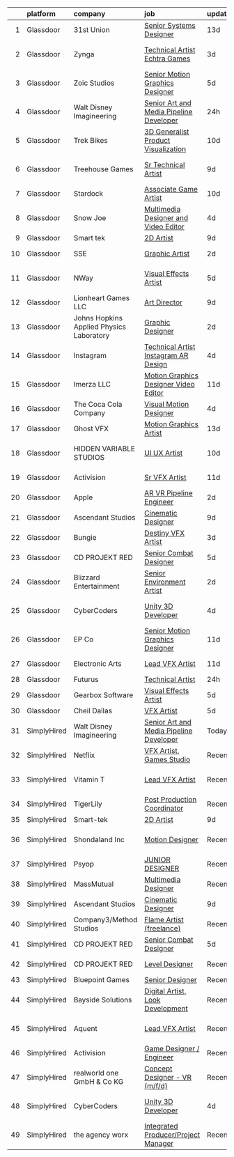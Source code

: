 

|    | platform    | company                                  | job                                                                                                                                                                                                                                                                                                                                                                                                                                                                                                                                                                                                                                                                                                                                                                                                                                                                                                                                                                                                                                                                                                                                                                                                                                                                                                                                           | update_time   | location               |
|---:|:------------|:-----------------------------------------|:----------------------------------------------------------------------------------------------------------------------------------------------------------------------------------------------------------------------------------------------------------------------------------------------------------------------------------------------------------------------------------------------------------------------------------------------------------------------------------------------------------------------------------------------------------------------------------------------------------------------------------------------------------------------------------------------------------------------------------------------------------------------------------------------------------------------------------------------------------------------------------------------------------------------------------------------------------------------------------------------------------------------------------------------------------------------------------------------------------------------------------------------------------------------------------------------------------------------------------------------------------------------------------------------------------------------------------------------|:--------------|:-----------------------|
|  1 | Glassdoor   | 31st Union                               | [Senior Systems Designer](https://www.glassdoor.com/partner/jobListing.htm?pos=121&ao=1136043&s=58&guid=0000018137d2a6d091830c3972245856&src=GD_JOB_AD&t=SR&vt=w&cs=1_cd1d1ed4&cb=1654498961421&jobListingId=1007887131537&jrtk=3-0-1g4rt59npr05h801-1g4rt59o7jor5800-9330d15bfb69cd72-)                                                                                                                                                                                                                                                                                                                                                                                                                                                                                                                                                                                                                                                                                                                                                                                                                                                                                                                                                                                                                                                      | 13d           | San Mateo, CA          |
|  2 | Glassdoor   | Zynga                                    | [Technical Artist   Echtra Games](https://www.glassdoor.com/partner/jobListing.htm?pos=118&ao=1136043&s=58&guid=0000018137d2a6d091830c3972245856&src=GD_JOB_AD&t=SR&vt=w&cs=1_eb975c61&cb=1654498961421&jobListingId=1007913992622&jrtk=3-0-1g4rt59npr05h801-1g4rt59o7jor5800-b359a468225a3754-)                                                                                                                                                                                                                                                                                                                                                                                                                                                                                                                                                                                                                                                                                                                                                                                                                                                                                                                                                                                                                                              | 3d            | San Francisco, CA      |
|  3 | Glassdoor   | Zoic Studios                             | [Senior Motion Graphics Designer](https://www.glassdoor.com/partner/jobListing.htm?pos=120&ao=1136043&s=58&guid=0000018137d2a6d091830c3972245856&src=GD_JOB_AD&t=SR&vt=w&ea=1&cs=1_3b9df27d&cb=1654498961421&jobListingId=1007907693991&jrtk=3-0-1g4rt59npr05h801-1g4rt59o7jor5800-b39aac3e85ed8310-)                                                                                                                                                                                                                                                                                                                                                                                                                                                                                                                                                                                                                                                                                                                                                                                                                                                                                                                                                                                                                                         | 5d            | Remote                 |
|  4 | Glassdoor   | Walt Disney Imagineering                 | [Senior Art and Media Pipeline Developer](https://www.glassdoor.com/partner/jobListing.htm?pos=103&ao=1110586&s=58&guid=0000018137d2a6d091830c3972245856&src=GD_JOB_AD&t=SR&vt=w&cs=1_0e7d1ecd&cb=1654498961419&jobListingId=1007919204569&cpc=F4EED0218A761C36&jrtk=3-0-1g4rt59npr05h801-1g4rt59o7jor5800-f1768e3b7afb60fd--6NYlbfkN0DAFTyt7pbDCC2JPO79CSdi1dIb81yjczP5qsKcZIxgiRd1qisRd4re16D_VG3-wzWgmoe7oQDeeKhPuVdb18y1qG8GsgHGoKIwNXF9BpOzphQazIZYXGNfsKzWdGTxviY8r1oIlBG3CWD0A0hRLRxZSe2haJ4Zt8KnO9ciwzE77l3mjfa7n42-UPcmu2uT7BtVxSA7Q5rTF2W8jcSehqGuZFZpq7GXZ_zaPhj3YAJknmUwDiYiqSZSu3skqXeESisd_-38KBfPt0ueYwM8W_yvfmKlX05J83BjYWseeItX9ZiCoEvw-I0BPwtdzCNA6tJD7cK2bhduIPsELyqCCzEMK7s3YptSdID23GJx02dViPmo7ibYMcYNTQ-xOIMC101PE6aCcShxVMCeaWYnvxwEBHzSjK0WHwFkSJYxV3SBqGQB_VmYZ9P3ZrZLv67E5oQ%3D)                                                                                                                                                                                                                                                                                                                                                                                                                                                                                                                                   | 24h           | Waldorf, MD            |
|  5 | Glassdoor   | Trek Bikes                               | [3D Generalist  Product Visualization](https://www.glassdoor.com/partner/jobListing.htm?pos=128&ao=1136043&s=58&guid=0000018137d2a6d091830c3972245856&src=GD_JOB_AD&t=SR&vt=w&cs=1_939acb4c&cb=1654498961424&jobListingId=1007896531100&jrtk=3-0-1g4rt59npr05h801-1g4rt59o7jor5800-de7b3e06efde378f-)                                                                                                                                                                                                                                                                                                                                                                                                                                                                                                                                                                                                                                                                                                                                                                                                                                                                                                                                                                                                                                         | 10d           | Waterloo, WI           |
|  6 | Glassdoor   | Treehouse Games                          | [Sr  Technical Artist](https://www.glassdoor.com/partner/jobListing.htm?pos=126&ao=1136043&s=58&guid=0000018137d2a6d091830c3972245856&src=GD_JOB_AD&t=SR&vt=w&ea=1&cs=1_a14f4403&cb=1654498961422&jobListingId=1007899008901&jrtk=3-0-1g4rt59npr05h801-1g4rt59o7jor5800-c43242e331e0e664-)                                                                                                                                                                                                                                                                                                                                                                                                                                                                                                                                                                                                                                                                                                                                                                                                                                                                                                                                                                                                                                                    | 9d            | Los Angeles, CA        |
|  7 | Glassdoor   | Stardock                                 | [Associate Game Artist](https://www.glassdoor.com/partner/jobListing.htm?pos=105&ao=1136043&s=58&guid=0000018137d2a6d091830c3972245856&src=GD_JOB_AD&t=SR&vt=w&ea=1&cs=1_61ee7991&cb=1654498961420&jobListingId=1007896497804&jrtk=3-0-1g4rt59npr05h801-1g4rt59o7jor5800-4e3b6736ee1e4635-)                                                                                                                                                                                                                                                                                                                                                                                                                                                                                                                                                                                                                                                                                                                                                                                                                                                                                                                                                                                                                                                   | 10d           | Plymouth, MI           |
|  8 | Glassdoor   | Snow Joe                                 | [Multimedia Designer and Video Editor](https://www.glassdoor.com/partner/jobListing.htm?pos=108&ao=1136043&s=58&guid=0000018137d2a6d091830c3972245856&src=GD_JOB_AD&t=SR&vt=w&cs=1_5e2edae9&cb=1654498961420&jobListingId=1007910100343&jrtk=3-0-1g4rt59npr05h801-1g4rt59o7jor5800-208a6b042dfd2601-)                                                                                                                                                                                                                                                                                                                                                                                                                                                                                                                                                                                                                                                                                                                                                                                                                                                                                                                                                                                                                                         | 4d            | Hoboken, NJ            |
|  9 | Glassdoor   | Smart tek                                | [2D Artist](https://www.glassdoor.com/partner/jobListing.htm?pos=101&ao=1110586&s=58&guid=0000018137d2a6d091830c3972245856&src=GD_JOB_AD&t=SR&vt=w&ea=1&cs=1_3debe4f5&cb=1654498961419&jobListingId=1007898657002&cpc=BAEB662971763A76&jrtk=3-0-1g4rt59npr05h801-1g4rt59o7jor5800-a91642d6d0390945--6NYlbfkN0DP7N_JgDagYY8-Mk0WwzF0Q0gIEsWRfzc2JbQn8QKLxI5WINWVnLWau4r_adrYk_1iygLoHHR6EgNpyowVhjv6oYJWAZTJUj6LVP3HI4YNWLK-mr7phe6wQrl4TArT3Y9kGPKnB7ZbBipykzRT0U-bkqcixq2soOXMeIQY18aPNNk_tc_H3KXqRv6OwkQ3UvpYh-flSJJDAKVy-GyQvNfRpJukgo7i6_O4pJRb6xIbqoCmTF6MKg5AMc3f269Yua5xYiJkWPM9dE9DsKqdxxbX_qkMG6LBAP1wu3SHWiHm9Hqv2zhL1fuoY9ptG3bdHDFad7hHa-Ms-Df6BckCyugVM0Tec_fTkq0OCXOdQyLeOXXIyyzrI_P5FC5AhFpNnSG_6PSBl_3G-bgM1P_qI7t9rumOh9iAS_4-yI8xBx0CeUIIP0OmoPnF7zGPygbxDxsYiDkve2KJ7NhDEJ2WA-3M3PjfXyptcufSKtdHOMJBHNTremt4v--k)                                                                                                                                                                                                                                                                                                                                                                                                                                                                                                          | 9d            | Duluth, GA             |
| 10 | Glassdoor   | SSE                                      | [Graphic Artist](https://www.glassdoor.com/partner/jobListing.htm?pos=130&ao=1136043&s=58&guid=0000018137d2a6d091830c3972245856&src=GD_JOB_AD&t=SR&vt=w&ea=1&cs=1_c7ce23c2&cb=1654498961424&jobListingId=1007916270275&jrtk=3-0-1g4rt59npr05h801-1g4rt59o7jor5800-d088b9a833fc76d4-)                                                                                                                                                                                                                                                                                                                                                                                                                                                                                                                                                                                                                                                                                                                                                                                                                                                                                                                                                                                                                                                          | 2d            | Saint Louis, MO        |
| 11 | Glassdoor   | NWay                                     | [Visual Effects Artist](https://www.glassdoor.com/partner/jobListing.htm?pos=122&ao=1136043&s=58&guid=0000018137d2a6d091830c3972245856&src=GD_JOB_AD&t=SR&vt=w&ea=1&cs=1_c0da95a2&cb=1654498961422&jobListingId=1007906403680&jrtk=3-0-1g4rt59npr05h801-1g4rt59o7jor5800-1d6072695215c2d0-)                                                                                                                                                                                                                                                                                                                                                                                                                                                                                                                                                                                                                                                                                                                                                                                                                                                                                                                                                                                                                                                   | 5d            | San Francisco, CA      |
| 12 | Glassdoor   | Lionheart Games  LLC                     | [Art Director](https://www.glassdoor.com/partner/jobListing.htm?pos=111&ao=1136043&s=58&guid=0000018137d2a6d091830c3972245856&src=GD_JOB_AD&t=SR&vt=w&ea=1&cs=1_8d48436f&cb=1654498961420&jobListingId=1007898771827&jrtk=3-0-1g4rt59npr05h801-1g4rt59o7jor5800-6c910f6bfc2ed1a1-)                                                                                                                                                                                                                                                                                                                                                                                                                                                                                                                                                                                                                                                                                                                                                                                                                                                                                                                                                                                                                                                            | 9d            | Atlanta, GA            |
| 13 | Glassdoor   | Johns Hopkins Applied Physics Laboratory | [Graphic Designer](https://www.glassdoor.com/partner/jobListing.htm?pos=112&ao=1136043&s=58&guid=0000018137d2a6d091830c3972245856&src=GD_JOB_AD&t=SR&vt=w&cs=1_ba5c8a7b&cb=1654498961420&jobListingId=1007915450048&jrtk=3-0-1g4rt59npr05h801-1g4rt59o7jor5800-21f09bc4b8f9cace-)                                                                                                                                                                                                                                                                                                                                                                                                                                                                                                                                                                                                                                                                                                                                                                                                                                                                                                                                                                                                                                                             | 2d            | Laurel, MD             |
| 14 | Glassdoor   | Instagram                                | [Technical Artist   Instagram AR Design](https://www.glassdoor.com/partner/jobListing.htm?pos=129&ao=1136043&s=58&guid=0000018137d2a6d091830c3972245856&src=GD_JOB_AD&t=SR&vt=w&cs=1_82192710&cb=1654498961424&jobListingId=1007910880205&jrtk=3-0-1g4rt59npr05h801-1g4rt59o7jor5800-dfe71800a17abd2c-)                                                                                                                                                                                                                                                                                                                                                                                                                                                                                                                                                                                                                                                                                                                                                                                                                                                                                                                                                                                                                                       | 4d            | New York, NY           |
| 15 | Glassdoor   | Imerza  LLC                              | [Motion Graphics Designer Video Editor](https://www.glassdoor.com/partner/jobListing.htm?pos=115&ao=1136043&s=58&guid=0000018137d2a6d091830c3972245856&src=GD_JOB_AD&t=SR&vt=w&ea=1&cs=1_c21143cb&cb=1654498961421&jobListingId=1007892012512&jrtk=3-0-1g4rt59npr05h801-1g4rt59o7jor5800-6aa9e19ea3a2c4c8-)                                                                                                                                                                                                                                                                                                                                                                                                                                                                                                                                                                                                                                                                                                                                                                                                                                                                                                                                                                                                                                   | 11d           | Sarasota, FL           |
| 16 | Glassdoor   | The Coca Cola Company                    | [Visual Motion Designer](https://www.glassdoor.com/partner/jobListing.htm?pos=107&ao=1136043&s=58&guid=0000018137d2a6d091830c3972245856&src=GD_JOB_AD&t=SR&vt=w&cs=1_69b400e2&cb=1654498961420&jobListingId=1007909030703&jrtk=3-0-1g4rt59npr05h801-1g4rt59o7jor5800-6249d2c6d5ddb89c-)                                                                                                                                                                                                                                                                                                                                                                                                                                                                                                                                                                                                                                                                                                                                                                                                                                                                                                                                                                                                                                                       | 4d            | Atlanta, GA            |
| 17 | Glassdoor   | Ghost VFX                                | [Motion Graphics Artist](https://www.glassdoor.com/partner/jobListing.htm?pos=113&ao=1136043&s=58&guid=0000018137d2a6d091830c3972245856&src=GD_JOB_AD&t=SR&vt=w&ea=1&cs=1_4877ef5a&cb=1654498961421&jobListingId=1007885916881&jrtk=3-0-1g4rt59npr05h801-1g4rt59o7jor5800-df57d203ebaf75ae-)                                                                                                                                                                                                                                                                                                                                                                                                                                                                                                                                                                                                                                                                                                                                                                                                                                                                                                                                                                                                                                                  | 13d           | Burbank, CA            |
| 18 | Glassdoor   | HIDDEN VARIABLE STUDIOS                  | [UI UX Artist](https://www.glassdoor.com/partner/jobListing.htm?pos=110&ao=1136043&s=58&guid=0000018137d2a6d091830c3972245856&src=GD_JOB_AD&t=SR&vt=w&cs=1_2cf674e1&cb=1654498961420&jobListingId=1007894264031&jrtk=3-0-1g4rt59npr05h801-1g4rt59o7jor5800-4c6759a2252c06b2-)                                                                                                                                                                                                                                                                                                                                                                                                                                                                                                                                                                                                                                                                                                                                                                                                                                                                                                                                                                                                                                                                 | 10d           | Los Angeles, CA        |
| 19 | Glassdoor   | Activision                               | [Sr  VFX Artist](https://www.glassdoor.com/partner/jobListing.htm?pos=123&ao=1136043&s=58&guid=0000018137d2a6d091830c3972245856&src=GD_JOB_AD&t=SR&vt=w&cs=1_2ff6e939&cb=1654498961422&jobListingId=1007893172419&jrtk=3-0-1g4rt59npr05h801-1g4rt59o7jor5800-4b9e7f22fd4d421e-)                                                                                                                                                                                                                                                                                                                                                                                                                                                                                                                                                                                                                                                                                                                                                                                                                                                                                                                                                                                                                                                               | 11d           | Middleton, WI          |
| 20 | Glassdoor   | Apple                                    | [AR VR Pipeline Engineer](https://www.glassdoor.com/partner/jobListing.htm?pos=102&ao=1110586&s=58&guid=0000018137d2a6d091830c3972245856&src=GD_JOB_AD&t=SR&vt=w&cs=1_eff9024b&cb=1654498961419&jobListingId=1007917012998&cpc=8795CF9063CD573D&jrtk=3-0-1g4rt59npr05h801-1g4rt59o7jor5800-e7fd9baac48ae999--6NYlbfkN0BvKrLyj5gPmtZO9T8euul8TCxuuKNOtzRJOomxnwSEodTz2Bc-sPZlt2Zgji_QUXGExA1AOrvFSL1bOAa-8DnUriNEclJcQ6eiOcRD5pUf1ZxBy2Stra_PIzB6PlAGI8OtMHCYmrenkmvKPtbY9rwo5Yf_S26lkjGK_EmhoGtTXoo5JVBx-rvJ5MiDcq_rVtJnVwDDpl6fATQo3kBBvE2I20QwctI0bGOCGZH17uKqFTO7FVQCxrTiqD2R6dt5EN873j1wchDAz3CvMNHHM87H_cs8m7qKh1V3O8weRHRq8A5_YrjQ-syYHPxfo_Osv0TmNJEaczykXRUYuHRjdCZSxf2CoB0pLVa2ZnMewIlofSa20QvJDW_TiCrJ0kNuewJ2mqQmFpEQozmXPi2zZ0rWF6MWm5z6906k3MAo69jKDD3pq-QjLxf3YCC4lJVxdQBdV3KzHf2haq-QdYa9dgwqssrkd37o5qCFUTfvtPJAf-R0dm8dtNPRG6SzRyKiQ6EI0t7UyaAIu9jbfzjt-ZULb6_S4vaqjDrN3WF1D7xSqa8T42gROFiFOseqnsFo3iqxrfJMdghDGv3xzjZm4Z6sr-MgRkO_ZOr_70513NuvivU7Wks-qjdFWkGayy2j12aGHv64RhhQyhvGLNSrCHG7m8YWv9eXaKrspJZet2HgM8dHft9ZMLChcT0HUR4d8cGvGJ1FyyWbmPKss7MyzpwbaUm0y-kx7D0Y7L5o5qZqy-NYM-YaaezHd5Q2HaIIkTIKbPaOlD7WeN_PPDjRwmgL32W_1luT5u-VlOOjaNzKY0Gk9kUobet2_wlWxGIK5qzkt87BerQeaoScPDnaNQ8ID594RucoY-IulyUBhyg1VcE-frDdYa6iAfp_L1flQW6dhthuFe4bXszNxIY3vtwPLiMS3uqlIjyMkBd28cXAkHR68oqIq3BA)                                 | 2d            | Cupertino, CA          |
| 21 | Glassdoor   | Ascendant Studios                        | [Cinematic Designer](https://www.glassdoor.com/partner/jobListing.htm?pos=109&ao=1136043&s=58&guid=0000018137d2a6d091830c3972245856&src=GD_JOB_AD&t=SR&vt=w&ea=1&cs=1_23b8ae0d&cb=1654498961420&jobListingId=1007899698469&jrtk=3-0-1g4rt59npr05h801-1g4rt59o7jor5800-75b6fd2f5f8c3296-)                                                                                                                                                                                                                                                                                                                                                                                                                                                                                                                                                                                                                                                                                                                                                                                                                                                                                                                                                                                                                                                      | 9d            | San Rafael, CA         |
| 22 | Glassdoor   | Bungie                                   | [Destiny VFX Artist](https://www.glassdoor.com/partner/jobListing.htm?pos=114&ao=1136043&s=58&guid=0000018137d2a6d091830c3972245856&src=GD_JOB_AD&t=SR&vt=w&ea=1&cs=1_6aa4cafc&cb=1654498961421&jobListingId=1007914521091&jrtk=3-0-1g4rt59npr05h801-1g4rt59o7jor5800-f2354eda0b008c11-)                                                                                                                                                                                                                                                                                                                                                                                                                                                                                                                                                                                                                                                                                                                                                                                                                                                                                                                                                                                                                                                      | 3d            | Bellevue, WA           |
| 23 | Glassdoor   | CD PROJEKT RED                           | [Senior Combat Designer](https://www.glassdoor.com/partner/jobListing.htm?pos=106&ao=1136043&s=58&guid=0000018137d2a6d091830c3972245856&src=GD_JOB_AD&t=SR&vt=w&ea=1&cs=1_a4a1c298&cb=1654498961420&jobListingId=1007907673245&jrtk=3-0-1g4rt59npr05h801-1g4rt59o7jor5800-f0e81066aaac5e79-)                                                                                                                                                                                                                                                                                                                                                                                                                                                                                                                                                                                                                                                                                                                                                                                                                                                                                                                                                                                                                                                  | 5d            | Boston, MA             |
| 24 | Glassdoor   | Blizzard Entertainment                   | [Senior Environment Artist](https://www.glassdoor.com/partner/jobListing.htm?pos=116&ao=1136043&s=58&guid=0000018137d2a6d091830c3972245856&src=GD_JOB_AD&t=SR&vt=w&cs=1_0bcf8418&cb=1654498961421&jobListingId=1007917229920&jrtk=3-0-1g4rt59npr05h801-1g4rt59o7jor5800-ba9c9fc29fdca6bd-)                                                                                                                                                                                                                                                                                                                                                                                                                                                                                                                                                                                                                                                                                                                                                                                                                                                                                                                                                                                                                                                    | 2d            | Santa Monica, CA       |
| 25 | Glassdoor   | CyberCoders                              | [Unity 3D Developer](https://www.glassdoor.com/partner/jobListing.htm?pos=104&ao=1110586&s=58&guid=0000018137d2a6d091830c3972245856&src=GD_JOB_AD&t=SR&vt=w&ea=1&cs=1_6843b228&cb=1654498961420&jobListingId=1007910345773&cpc=8795CF9063CD573D&jrtk=3-0-1g4rt59npr05h801-1g4rt59o7jor5800-9a20e9641637c9a4--6NYlbfkN0CpFJQzrgRR8WqXWK1qKKEqALWJw739KlKqr2H-MSI4eoBlI4EFrmor2FYZMP3muM3gKtSVVRGDvvrClVyOggM5xbj5W3kO_sCg4NG8z4Lpbwlwm9R2f-2lUWbizLbqAAsY_WPOqvzQ2AXTw4xu2rd__lBrzfY__D-1jlxQ1WE6zMlzzuAT9SXjSH5aUsFU_JRec-RL1EeP2NZWP9eE5NSrhrCwKxHJAkK5KX7EqD38cKE7oSb7oU7ufi8jQSQf1WWRfAddFoikhXg24atieVpN-q-nz-toQBQnrOWRtIqoLC0qugQCqyt8DJ4XzzzI6qgFLTNOWF_kcGaIoJPcT0q1kKdD5UYIdjubNMNDQwYoGGMa7B8OgSyZxpYs_coO7oX7k7oNYBWSmfWIGui8HjqZ3PiZcO-TRk84rnSDdfyZBqLgS2l4q3jaTZBrm4q_ILj9y8l__oK1sBVGyoB1R9KFc5PqLSwbQ4gpLF8kMEDAmAtbQaWORjxxVRCzUYQPnjZtBp2OrdFg4U4dGrNr7jFPAcMVdwt9IOxjTs3uGv3RLYVUnZEf0_kLOiXD2UTnMafCqH8tAeerkmBWme_7V03LS1McJ9TkWtYv6sgbQGwuhZRf_V5Bzb5PO92wMhitNcsJBSXZSvh6EWkZeScbw_1ho-kq0P94FCip93kNfJvHHexxqWBTEuvzrKpDI2gdPjazxT0l8t9XnC03kfCUyB0nScIxvhw2z4U4le8z5XrGZmRoYXAwmqmxkEVhcE1EC5C3iCTGL75f8SBAT_E4ttl5fLaZECEkNmRD5ajFbDcd1JzhH-P2TKXyaJLuu1Bq06ojcL6Y2C-akV7F3gwb9sCofsAOVbLPajptye2fF-6sO7fPn5UKI4S5iBHqBVrp3zjnk5K8DjSh6QaKxBmWG8laxN0cSEcBEZ6BKNnmX3jXy_qALA2OCuBKFJJgJK7e8iUA7TnAg1NgbN5aMeepUXX-) | 4d            | Los Angeles, CA        |
| 26 | Glassdoor   | EP   Co                                  | [Senior Motion Graphics Designer](https://www.glassdoor.com/partner/jobListing.htm?pos=125&ao=1136043&s=58&guid=0000018137d2a6d091830c3972245856&src=GD_JOB_AD&t=SR&vt=w&cs=1_cd8bf525&cb=1654498961422&jobListingId=1007892633503&jrtk=3-0-1g4rt59npr05h801-1g4rt59o7jor5800-bf2582710f668a99-)                                                                                                                                                                                                                                                                                                                                                                                                                                                                                                                                                                                                                                                                                                                                                                                                                                                                                                                                                                                                                                              | 11d           | Greenville, SC         |
| 27 | Glassdoor   | Electronic Arts                          | [Lead VFX Artist](https://www.glassdoor.com/partner/jobListing.htm?pos=127&ao=1136043&s=58&guid=0000018137d2a6d091830c3972245856&src=GD_JOB_AD&t=SR&vt=w&cs=1_5e00b341&cb=1654498961424&jobListingId=1007893634681&jrtk=3-0-1g4rt59npr05h801-1g4rt59o7jor5800-3a8b9d5b68e1e55e-)                                                                                                                                                                                                                                                                                                                                                                                                                                                                                                                                                                                                                                                                                                                                                                                                                                                                                                                                                                                                                                                              | 11d           | Seattle, WA            |
| 28 | Glassdoor   | Futurus                                  | [Technical Artist](https://www.glassdoor.com/partner/jobListing.htm?pos=124&ao=1136043&s=58&guid=0000018137d2a6d091830c3972245856&src=GD_JOB_AD&t=SR&vt=w&cs=1_e9fe91c5&cb=1654498961422&jobListingId=1007919964346&jrtk=3-0-1g4rt59npr05h801-1g4rt59o7jor5800-212f0c6d063a93c8-)                                                                                                                                                                                                                                                                                                                                                                                                                                                                                                                                                                                                                                                                                                                                                                                                                                                                                                                                                                                                                                                             | 24h           | Atlanta, GA            |
| 29 | Glassdoor   | Gearbox Software                         | [Visual Effects Artist](https://www.glassdoor.com/partner/jobListing.htm?pos=119&ao=1136043&s=58&guid=0000018137d2a6d091830c3972245856&src=GD_JOB_AD&t=SR&vt=w&ea=1&cs=1_a75834c8&cb=1654498961421&jobListingId=1007907452012&jrtk=3-0-1g4rt59npr05h801-1g4rt59o7jor5800-645c44b0e4603573-)                                                                                                                                                                                                                                                                                                                                                                                                                                                                                                                                                                                                                                                                                                                                                                                                                                                                                                                                                                                                                                                   | 5d            | Frisco, TX             |
| 30 | Glassdoor   | Cheil Dallas                             | [VFX Artist](https://www.glassdoor.com/partner/jobListing.htm?pos=117&ao=1136043&s=58&guid=0000018137d2a6d091830c3972245856&src=GD_JOB_AD&t=SR&vt=w&ea=1&cs=1_d77c672f&cb=1654498961421&jobListingId=1007905103023&jrtk=3-0-1g4rt59npr05h801-1g4rt59o7jor5800-722744735316398a-)                                                                                                                                                                                                                                                                                                                                                                                                                                                                                                                                                                                                                                                                                                                                                                                                                                                                                                                                                                                                                                                              | 5d            | Plano, TX              |
| 31 | SimplyHired | Walt Disney Imagineering                 | [Senior Art and Media Pipeline Developer](https://www.simplyhired.com/job/fMlGP1Vh0yxZDz5li9i9hvrbAy7mTyDvJAlIG9Cp2MRa3ZOYnL-cpg?q=vfx+designer)                                                                                                                                                                                                                                                                                                                                                                                                                                                                                                                                                                                                                                                                                                                                                                                                                                                                                                                                                                                                                                                                                                                                                                                              | Today         | Dallas, TX             |
| 32 | SimplyHired | Netflix                                  | [VFX Artist, Games Studio](https://www.simplyhired.com/job/yZzaIP6yHguF-mhsPAMWt5U0Wg9-ObCmh59cr13zFSViAE3-VUXpSA?q=vfx+designer)                                                                                                                                                                                                                                                                                                                                                                                                                                                                                                                                                                                                                                                                                                                                                                                                                                                                                                                                                                                                                                                                                                                                                                                                             | Recently      | Remote                 |
| 33 | SimplyHired | Vitamin T                                | [Lead VFX Artist](https://www.simplyhired.com/job/ftsXkTp0wzSFhsyYtMgkslB_50lFl9GuGoa77lrR0gb9kKrA70dpSA?q=vfx+designer)                                                                                                                                                                                                                                                                                                                                                                                                                                                                                                                                                                                                                                                                                                                                                                                                                                                                                                                                                                                                                                                                                                                                                                                                                      | Recently      | San Francisco, CA      |
| 34 | SimplyHired | TigerLily                                | [Post Production Coordinator](https://www.simplyhired.com/job/JeJeuMxejLEb3KfLfu0IyAVT6jn3hbuiE8gjvWVT-zg7vA-hzC3HyA?q=vfx+designer)                                                                                                                                                                                                                                                                                                                                                                                                                                                                                                                                                                                                                                                                                                                                                                                                                                                                                                                                                                                                                                                                                                                                                                                                          | Recently      | Remote                 |
| 35 | SimplyHired | Smart-tek                                | [2D Artist](https://www.simplyhired.com/job/FCrKEoPFZXc7byy_W9sf8bLqIR3RW6cGf8-M4aXZnlV28OY9UeoIxg?q=vfx+designer)                                                                                                                                                                                                                                                                                                                                                                                                                                                                                                                                                                                                                                                                                                                                                                                                                                                                                                                                                                                                                                                                                                                                                                                                                            | 9d            | Duluth, GA             |
| 36 | SimplyHired | Shondaland Inc                           | [Motion Designer](https://www.simplyhired.com/job/-BUZUXjjFfHWiP2DE5feesDWvuMtOPWFb8O1LHZihYlKNiD2xD0k5w?q=vfx+designer)                                                                                                                                                                                                                                                                                                                                                                                                                                                                                                                                                                                                                                                                                                                                                                                                                                                                                                                                                                                                                                                                                                                                                                                                                      | Recently      | Los Angeles, CA        |
| 37 | SimplyHired | Psyop                                    | [JUNIOR DESIGNER](https://www.simplyhired.com/job/zSJ2o2OxFVF9AqKa__B93UhQBlvvf_irwOF_5c0XrRg_GvznVO0-KQ?q=vfx+designer)                                                                                                                                                                                                                                                                                                                                                                                                                                                                                                                                                                                                                                                                                                                                                                                                                                                                                                                                                                                                                                                                                                                                                                                                                      | Recently      | New York, NY           |
| 38 | SimplyHired | MassMutual                               | [Multimedia Designer](https://www.simplyhired.com/job/CcrU9vrSkGHbpIUYgeeXblyTDRVIr4YTMiVQ_qAhle0d3zCaETwMXg?q=vfx+designer)                                                                                                                                                                                                                                                                                                                                                                                                                                                                                                                                                                                                                                                                                                                                                                                                                                                                                                                                                                                                                                                                                                                                                                                                                  | Recently      | Springfield, MA        |
| 39 | SimplyHired | Ascendant Studios                        | [Cinematic Designer](https://www.simplyhired.com/job/zygCMaVA2ARaSoXCZ9SG4nX8EOauT8LJsiPwOqf6ZR0PVz2PSVwgGw?q=vfx+designer)                                                                                                                                                                                                                                                                                                                                                                                                                                                                                                                                                                                                                                                                                                                                                                                                                                                                                                                                                                                                                                                                                                                                                                                                                   | 9d            | San Rafael, CA         |
| 40 | SimplyHired | Company3/Method Studios                  | [Flame Artist (freelance)](https://www.simplyhired.com/job/1cJHzXeBdwAFYqQ0xBiQnRCFjiPWaSDXk5Z0IaaLfqb1uxGE_0eTBA?q=vfx+designer)                                                                                                                                                                                                                                                                                                                                                                                                                                                                                                                                                                                                                                                                                                                                                                                                                                                                                                                                                                                                                                                                                                                                                                                                             | Recently      | Remote                 |
| 41 | SimplyHired | CD PROJEKT RED                           | [Senior Combat Designer](https://www.simplyhired.com/job/MXzvXgxoZNypeqHXVJzRdRAnRSsUE9ZiDXFk3R59HXm8DTfkQRskWQ?q=vfx+designer)                                                                                                                                                                                                                                                                                                                                                                                                                                                                                                                                                                                                                                                                                                                                                                                                                                                                                                                                                                                                                                                                                                                                                                                                               | 5d            | Boston, MA             |
| 42 | SimplyHired | CD PROJEKT RED                           | [Level Designer](https://www.simplyhired.com/job/CmzPF2m9J_gV0nCLy7zW4LfA6hUxtfLJ5jgxnwfdS909_5kRiqbxmw?q=vfx+designer)                                                                                                                                                                                                                                                                                                                                                                                                                                                                                                                                                                                                                                                                                                                                                                                                                                                                                                                                                                                                                                                                                                                                                                                                                       | Recently      | Boston, MA             |
| 43 | SimplyHired | Bluepoint Games                          | [Senior Designer](https://www.simplyhired.com/job/9eRdtg9ksSZK8slAYEo4EMrlj5OXAWuh0xuE6H3uwY2hxBV9RtOwOQ?q=vfx+designer)                                                                                                                                                                                                                                                                                                                                                                                                                                                                                                                                                                                                                                                                                                                                                                                                                                                                                                                                                                                                                                                                                                                                                                                                                      | Recently      | Austin, TX             |
| 44 | SimplyHired | Bayside Solutions                        | [Digital Artist, Look Development](https://www.simplyhired.com/job/Fm-2iIcyJnLeL0aRhsyXEoCxsEyHUONfo-5aMXUWCJPIHrC9ajIwwA?q=vfx+designer)                                                                                                                                                                                                                                                                                                                                                                                                                                                                                                                                                                                                                                                                                                                                                                                                                                                                                                                                                                                                                                                                                                                                                                                                     | Recently      | Sunnyvale, CA          |
| 45 | SimplyHired | Aquent                                   | [Lead VFX Artist](https://www.simplyhired.com/job/z3eFdHTXdqmZsD1mjGYVCSE-d6cjpVtT95D3YvZAkWFtx7Dg_IZpxw?q=vfx+designer)                                                                                                                                                                                                                                                                                                                                                                                                                                                                                                                                                                                                                                                                                                                                                                                                                                                                                                                                                                                                                                                                                                                                                                                                                      | Recently      | San Francisco, CA      |
| 46 | SimplyHired | Activision                               | [Game Designer / Engineer](https://www.simplyhired.com/job/mvyJVImSNkRNGU7RQRq9NK4bP0WyGwVdbqKTESj9aJHphHk9dScNEg?q=vfx+designer)                                                                                                                                                                                                                                                                                                                                                                                                                                                                                                                                                                                                                                                                                                                                                                                                                                                                                                                                                                                                                                                                                                                                                                                                             | Recently      | Austin, TX             |
| 47 | SimplyHired | realworld one GmbH & Co KG               | [Concept Designer - VR (m/f/d)](https://www.simplyhired.com/job/9M9B0HjzlxbnEWwSs63j38J2jv4QAGwRz17kgQnuQPJjtHPVVTunxA?q=vfx+designer)                                                                                                                                                                                                                                                                                                                                                                                                                                                                                                                                                                                                                                                                                                                                                                                                                                                                                                                                                                                                                                                                                                                                                                                                        | Recently      | Remote                 |
| 48 | SimplyHired | CyberCoders                              | [Unity 3D Developer](https://www.simplyhired.com/job/wooi3yejalvGtafz5RMkZEdLNslx6MLKHeEV3nJscZFac1g7XIBOhw?q=vfx+designer)                                                                                                                                                                                                                                                                                                                                                                                                                                                                                                                                                                                                                                                                                                                                                                                                                                                                                                                                                                                                                                                                                                                                                                                                                   | 4d            | Los Angeles, CA        |
| 49 | SimplyHired | the agency worx                          | [Integrated Producer/Project Manager](https://www.simplyhired.com/job/rVYdgbxCJSHZs5IgtW-7mt1CC9udnVwpTAZANyxJ709ZoeOn2cPOMg?q=vfx+designer)                                                                                                                                                                                                                                                                                                                                                                                                                                                                                                                                                                                                                                                                                                                                                                                                                                                                                                                                                                                                                                                                                                                                                                                                  | Recently      | Township of Warren, NJ |
